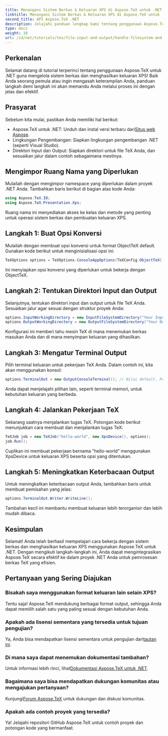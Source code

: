 ```yaml
---
title: Menangani Sistem Berkas & Keluaran XPS di Aspose.TeX untuk .NET
linktitle: Menangani Sistem Berkas & Keluaran XPS di Aspose.TeX untuk .NET
second_title: API Aspose.TeX .NET
description: Jelajahi panduan lengkap kami tentang penggunaan Aspose.TeX untuk .NET guna menangani sistem berkas dan menghasilkan keluaran XPS. Tutorial langkah demi langkah ini mencakup semuanya, mulai dari menyiapkan lingkungan hingga menjalankan tugas TeX.
type: docs
weight: 10
url: /id/net/tutorials/tex/file-input-and-output/handle-filesystem-and-xps-output/
---
```

## Perkenalan

Selamat datang di tutorial terperinci tentang penggunaan Aspose.TeX untuk .NET guna mengelola sistem berkas dan menghasilkan keluaran XPS! Baik Anda seorang pemula atau ingin mengasah keterampilan Anda, panduan langkah demi langkah ini akan memandu Anda melalui proses ini dengan jelas dan efektif.

## Prasyarat

Sebelum kita mulai, pastikan Anda memiliki hal berikut:

-  Aspose.TeX untuk .NET: Unduh dan instal versi terbaru dari[Situs web Aspose](https://releases.aspose.com/tex/net/).
- Lingkungan Pengembangan: Siapkan lingkungan pengembangan .NET (seperti Visual Studio).
- Direktori Input dan Output: Siapkan direktori untuk file TeX Anda, dan sesuaikan jalur dalam contoh sebagaimana mestinya.

## Mengimpor Ruang Nama yang Diperlukan

Mulailah dengan mengimpor namespace yang diperlukan dalam proyek .NET Anda. Tambahkan baris berikut di bagian atas kode Anda:

```csharp
using Aspose.TeX.IO;
using Aspose.TeX.Presentation.Xps;
```

Ruang nama ini menyediakan akses ke kelas dan metode yang penting untuk operasi sistem berkas dan pembuatan keluaran XPS.

## Langkah 1: Buat Opsi Konversi

Mulailah dengan membuat opsi konversi untuk format ObjectTeX default. Gunakan kode berikut untuk menginisialisasi opsi ini:

```csharp
TeXOptions options = TeXOptions.ConsoleAppOptions(TeXConfig.ObjectTeX());
```

Ini menyiapkan opsi konversi yang diperlukan untuk bekerja dengan ObjectTeX.

## Langkah 2: Tentukan Direktori Input dan Output

Selanjutnya, tentukan direktori input dan output untuk file TeX Anda. Sesuaikan jalur agar sesuai dengan struktur proyek Anda:

```csharp
options.InputWorkingDirectory = new InputFileSystemDirectory("Your Input Directory");
options.OutputWorkingDirectory = new OutputFileSystemDirectory("Your Output Directory");
```

Konfigurasi ini memberi tahu mesin TeX di mana menemukan berkas masukan Anda dan di mana menyimpan keluaran yang dihasilkan.

## Langkah 3: Mengatur Terminal Output

Pilih terminal keluaran untuk pekerjaan TeX Anda. Dalam contoh ini, kita akan menggunakan konsol:

```csharp
options.TerminalOut = new OutputConsoleTerminal(); // Nilai default. Penugasan sewenang-wenang.
```

Anda dapat menjelajahi pilihan lain, seperti terminal memori, untuk kebutuhan keluaran yang berbeda.

## Langkah 4: Jalankan Pekerjaan TeX

Sekarang saatnya menjalankan tugas TeX. Potongan kode berikut menunjukkan cara membuat dan menjalankan tugas TeX:

```csharp
TeXJob job = new TeXJob("hello-world", new XpsDevice(), options);
job.Run();
```

Cuplikan ini membuat pekerjaan bernama "hello-world" menggunakan XpsDevice untuk keluaran XPS beserta opsi yang ditentukan.

## Langkah 5: Meningkatkan Keterbacaan Output

Untuk meningkatkan keterbacaan output Anda, tambahkan baris untuk membuat pemisahan yang jelas:

```csharp
options.TerminalOut.Writer.WriteLine();
```

Tambahan kecil ini membantu membuat keluaran lebih terorganisir dan lebih mudah dibaca.

## Kesimpulan

Selamat! Anda telah berhasil mempelajari cara bekerja dengan sistem berkas dan menghasilkan keluaran XPS menggunakan Aspose.TeX untuk .NET. Dengan mengikuti langkah-langkah ini, Anda dapat mengintegrasikan Aspose.TeX secara efektif ke dalam proyek .NET Anda untuk pemrosesan berkas TeX yang efisien.

## Pertanyaan yang Sering Diajukan

### Bisakah saya menggunakan format keluaran lain selain XPS?

Tentu saja! Aspose.TeX mendukung berbagai format output, sehingga Anda dapat memilih salah satu yang paling sesuai dengan kebutuhan Anda.

### Apakah ada lisensi sementara yang tersedia untuk tujuan pengujian?

 Ya, Anda bisa mendapatkan lisensi sementara untuk pengujian dari[tautan ini](https://purchase.conholdate.com/temporary-license/).

### Di mana saya dapat menemukan dokumentasi tambahan?

 Untuk informasi lebih rinci, lihat[Dokumentasi Aspose.TeX untuk .NET](https://reference.aspose.com/tex/net/).

### Bagaimana saya bisa mendapatkan dukungan komunitas atau mengajukan pertanyaan?

 Kunjungi[Forum Aspose.TeX](https://forum.aspose.com/c/tex/47) untuk dukungan dan diskusi komunitas.

### Apakah ada contoh proyek yang tersedia?

Ya! Jelajahi repositori GitHub Aspose.TeX untuk contoh proyek dan potongan kode yang bermanfaat.
